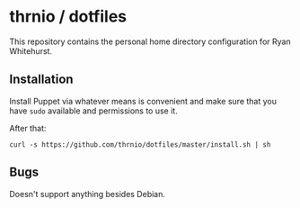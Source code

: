 # thrnio / dotfiles

This repository contains the personal home directory configuration for
Ryan Whitehurst.

## Installation

Install Puppet via whatever means is convenient and make sure that you have
`sudo` available and permissions to use it.

After that:

```
curl -s https://github.com/thrnio/dotfiles/master/install.sh | sh 
```

## Bugs

Doesn't support anything besides Debian.
